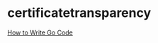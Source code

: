 certificatetransparency
=======================

[How to Write Go Code](http://golang.org/doc/code.html)
